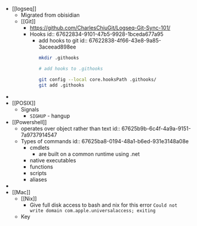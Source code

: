 - [[logseq]]
	- Migrated from obisidian
	- [[Git]]
		- https://github.com/CharlesChiuGit/Logseq-Git-Sync-101/
		- Hooks
		  id:: 67622834-9101-47b5-9928-1bceda677a95
			- add hooks to git
			  id:: 67622838-4f66-43e8-9a85-3aceead898ee
			  ```bash
			  mkdir .githooks
			  
			  # add hooks to .githooks
			  
			  git config --local core.hooksPath .githooks/
			  git add .githooks
			  ```
-
- [[POSIX]]
	- Signals
		- `SIGHUP` - hangup
- [[Powershell]]
	- operates over object rather than text
	  id:: 67625b9b-6c4f-4a9a-9151-7a9737914547
	- Types of commands
	  id:: 67625ba8-0194-48a1-b6ed-931e3148a08e
		- cmdlets
			- are built on a common runtime using .net
		- native executables
		- functions
		- scripts
		- aliases
-
- [[Mac]]
	- [[Nix]]
		- Give full disk access to bash and nix for this error 
		  `Could not write domain com.apple.universalaccess; exiting`
	- Key